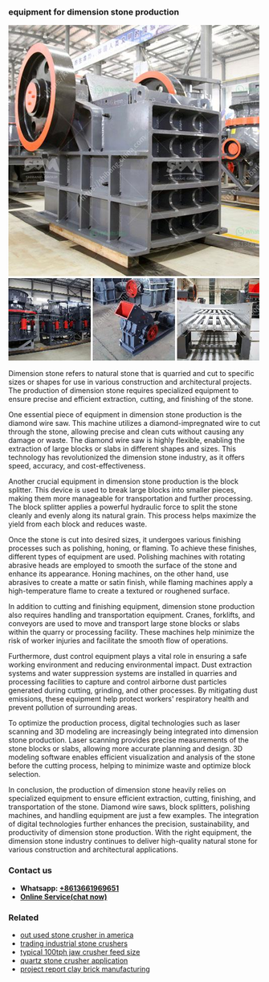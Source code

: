 <h3>equipment for dimension stone production</h3><img src='1706755757.jpg' alt=''><p>Dimension stone refers to natural stone that is quarried and cut to specific sizes or shapes for use in various construction and architectural projects. The production of dimension stone requires specialized equipment to ensure precise and efficient extraction, cutting, and finishing of the stone.</p><p>One essential piece of equipment in dimension stone production is the diamond wire saw. This machine utilizes a diamond-impregnated wire to cut through the stone, allowing precise and clean cuts without causing any damage or waste. The diamond wire saw is highly flexible, enabling the extraction of large blocks or slabs in different shapes and sizes. This technology has revolutionized the dimension stone industry, as it offers speed, accuracy, and cost-effectiveness.</p><p>Another crucial equipment in dimension stone production is the block splitter. This device is used to break large blocks into smaller pieces, making them more manageable for transportation and further processing. The block splitter applies a powerful hydraulic force to split the stone cleanly and evenly along its natural grain. This process helps maximize the yield from each block and reduces waste.</p><p>Once the stone is cut into desired sizes, it undergoes various finishing processes such as polishing, honing, or flaming. To achieve these finishes, different types of equipment are used. Polishing machines with rotating abrasive heads are employed to smooth the surface of the stone and enhance its appearance. Honing machines, on the other hand, use abrasives to create a matte or satin finish, while flaming machines apply a high-temperature flame to create a textured or roughened surface.</p><p>In addition to cutting and finishing equipment, dimension stone production also requires handling and transportation equipment. Cranes, forklifts, and conveyors are used to move and transport large stone blocks or slabs within the quarry or processing facility. These machines help minimize the risk of worker injuries and facilitate the smooth flow of operations.</p><p>Furthermore, dust control equipment plays a vital role in ensuring a safe working environment and reducing environmental impact. Dust extraction systems and water suppression systems are installed in quarries and processing facilities to capture and control airborne dust particles generated during cutting, grinding, and other processes. By mitigating dust emissions, these equipment help protect workers' respiratory health and prevent pollution of surrounding areas.</p><p>To optimize the production process, digital technologies such as laser scanning and 3D modeling are increasingly being integrated into dimension stone production. Laser scanning provides precise measurements of the stone blocks or slabs, allowing more accurate planning and design. 3D modeling software enables efficient visualization and analysis of the stone before the cutting process, helping to minimize waste and optimize block selection.</p><p>In conclusion, the production of dimension stone heavily relies on specialized equipment to ensure efficient extraction, cutting, finishing, and transportation of the stone. Diamond wire saws, block splitters, polishing machines, and handling equipment are just a few examples. The integration of digital technologies further enhances the precision, sustainability, and productivity of dimension stone production. With the right equipment, the dimension stone industry continues to deliver high-quality natural stone for various construction and architectural applications.</p><h3>Contact us</h3><ul><li><strong>Whatsapp:&nbsp;<a href="https://wa.me/8613661969651">+8613661969651</a></strong></li><li><a href="https://swt.shibang-china.com/?git&amp;zhl&amp;equipment for dimension stone production"><strong>Online Service(chat now)</strong></a></li></ul><h3>Related</h3><ul><li><a href='out used stone crusher in america.md'>out used stone crusher in america</a></li><li><a href='trading industrial stone crushers.md'>trading industrial stone crushers</a></li><li><a href='typical 100tph jaw crusher feed size.md'>typical 100tph jaw crusher feed size</a></li><li><a href='quartz stone crusher application.md'>quartz stone crusher application</a></li><li><a href='project report clay brick manufacturing.md'>project report clay brick manufacturing</a></li></ul>